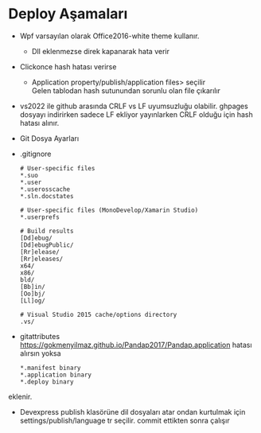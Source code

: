 # Deploy Aşamaları
- Wpf varsayılan olarak Office2016-white theme kullanır.
    - Dll eklenmezse direk kapanarak hata verir
    
- Clickonce hash hatası verirse 
    - Application property/publish/application files> seçilir  
    Gelen tablodan hash sutunundan sorunlu olan file çıkarılır
    
 - vs2022 ile github arasında CRLF vs LF uyumsuzluğu olabilir.
 ghpages dosyayı indirirken sadece LF ekliyor yayınlarken CRLF olduğu için hash hatası alınır.

- Git Dosya Ayarları
- .gitignore  
    ````
    # User-specific files
    *.suo
    *.user
    *.userosscache
    *.sln.docstates

    # User-specific files (MonoDevelop/Xamarin Studio)
    *.userprefs

    # Build results
    [Dd]ebug/
    [Dd]ebugPublic/
    [Rr]elease/
    [Rr]eleases/
    x64/
    x86/
    bld/
    [Bb]in/
    [Oo]bj/
    [Ll]og/

    # Visual Studio 2015 cache/options directory
    .vs/
    ````
- gitattributes
https://gokmenyilmaz.github.io/Pandap2017/Pandap.application hatası alırsın yoksa
  ````
  *.manifest binary
  *.application binary
  *.deploy binary
  ````
 
  
eklenir.

- Devexpress publish klasörüne dil dosyaları atar
ondan kurtulmak için settings/publish/language tr seçilir.
commit ettikten sonra çalışır


